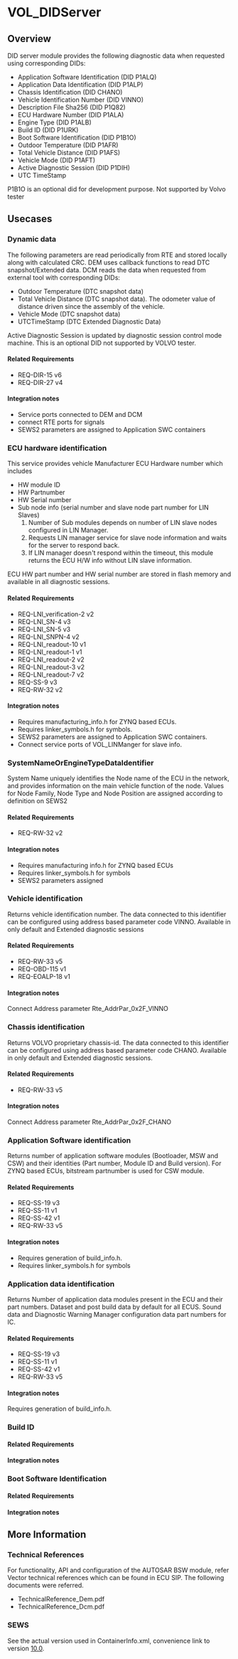 # VOL_DIDServer

## Overview

DID server module provides the following diagnostic data
when requested using corresponding DIDs: 

* Application Software Identification (DID P1ALQ)
* Application Data Identification (DID P1ALP)
* Chassis Identification (DID CHANO)
* Vehicle Identification Number (DID VINNO)
* Description File Sha256 (DID P1Q82)
* ECU Hardware Number (DID P1ALA)
* Engine Type (DID P1ALB)
* Build ID (DID P1URK)
* Boot Software Identification (DID P1B1O)
* Outdoor Temperature (DID P1AFR)
* Total Vehicle Distance (DID P1AFS)
* Vehicle Mode (DID P1AFT)
* Active Diagnostic Session (DID P1DIH)
* UTC TimeStamp

P1B1O is an optional did for development purpose.
Not supported by Volvo tester

## Usecases

### Dynamic data

The following parameters are read periodically from RTE and stored locally
along with calculated CRC.
DEM uses callback functions to read DTC snapshot/Extended data.
DCM reads the data when requested from external tool with corresponding DIDs:

*   Outdoor Temperature (DTC snapshot data)
*   Total Vehicle Distance (DTC snapshot data). The odometer value of distance
    driven since the assembly of the vehicle.
*   Vehicle Mode (DTC snapshot data)
*   UTCTimeStamp (DTC Extended Diagnostic Data)

Active Diagnostic Session is updated by diagnostic session control
mode machine. This is an optional DID not supported by VOLVO tester.

#### Related Requirements

* REQ-DIR-15 v6
* REQ-DIR-27 v4

#### Integration notes

* Service ports connected to DEM and DCM
* connect RTE ports for signals
* SEWS2 parameters are assigned to Application SWC containers

### ECU hardware identification

This service provides vehicle Manufacturer ECU Hardware number which includes 
* HW module ID
* HW Partnumber
* HW Serial number
* Sub node info (serial number and slave node part number for LIN Slaves)
  1. Number of Sub modules depends on number of LIN slave nodes
     configured in LIN Manager.
  2. Requests LIN manager service for slave node information and waits for
     the server to respond back.
  3. If LIN manager doesn't respond within the timeout, this module returns
     the ECU H/W info without LIN slave information.

ECU HW part number and HW serial number are stored in flash memory and
available in all diagnostic sessions.

#### Related Requirements

* REQ-LNI_verification-2 v2
* REQ-LNI_SN-4 v3
* REQ-LNI_SN-5 v3
* REQ-LNI_SNPN-4 v2
* REQ-LNI_readout-10 v1
* REQ-LNI_readout-1 v1
* REQ-LNI_readout-2 v2
* REQ-LNI_readout-3 v2
* REQ-LNI_readout-7 v2
* REQ-SS-9 v3
* REQ-RW-32 v2

#### Integration notes

* Requires manufacturing_info.h for ZYNQ based ECUs.
* Requires linker_symbols.h for symbols.
* SEWS2 parameters are assigned to Application SWC containers.
* Connect service ports of VOL_LINManger for slave info.

### SystemNameOrEngineTypeDataIdentifier

System Name uniquely identifies the Node name of the ECU in the network,
and provides information on the main vehicle function of the node.
Values for Node Family, Node Type and Node Position are assigned 
according to definition on SEWS2

#### Related Requirements

* REQ-RW-32 v2

#### Integration notes

* Requires manufacturing info.h for ZYNQ based ECUs
* Requires linker_symbols.h for symbols
* SEWS2 parameters assigned

### Vehicle identification

Returns vehicle identification number. The data connected to this identifier
can be configured using address based parameter code VINNO.
Available in only default and Extended diagnostic sessions

#### Related Requirements

* REQ-RW-33 v5
* REQ-OBD-115 v1 
* REQ-EOALP-18 v1

#### Integration notes

Connect Address parameter Rte_AddrPar_0x2F_VINNO

### Chassis identification

Returns VOLVO proprietary chassis-id. The data connected to this identifier
can be configured using address based parameter code CHANO.
Available in only default and Extended diagnostic sessions.

#### Related Requirements

* REQ-RW-33 v5

#### Integration notes

Connect Address parameter Rte_AddrPar_0x2F_CHANO

### Application Software identification

Returns number of application software modules (Bootloader, MSW and CSW) and 
their identities (Part number, Module ID and Build version).
For ZYNQ based ECUs, bitstream partnumber is used for CSW module. 

#### Related Requirements

* REQ-SS-19 v3
* REQ-SS-11 v1
* REQ-SS-42 v1
* REQ-RW-33 v5

#### Integration notes

* Requires generation of build_info.h.
* Requires linker_symbols.h for symbols

### Application data identification

Returns Number of application data modules present in the ECU
and their part numbers.
Dataset and post build data by default for all ECUS.
Sound data and Diagnostic Warning Manager configuration
data part numbers for IC.

#### Related Requirements

* REQ-SS-19 v3
* REQ-SS-11 v1
* REQ-SS-42 v1
* REQ-RW-33 v5

#### Integration notes

Requires generation of build_info.h.

### Build ID

#### Related Requirements


#### Integration notes


### Boot Software Identification


#### Related Requirements


#### Integration notes

## More Information

### Technical References
For functionality, API and configuration of the AUTOSAR BSW module, refer
Vector technical references which can be found in ECU SIP.
The following documents were referred.

* TechnicalReference_Dem.pdf
* TechnicalReference_Dcm.pdf

### SEWS

See the actual version used in ContainerInfo.xml, convenience link to version
[10.0](https://sews.volvo.net/Sews2/ViewData/ViewContainerData.aspx?ContainerId=27734).
